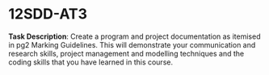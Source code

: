 # 12SDD-AT3
**Task Description**: Create a program and project documentation as itemised in pg2 Marking Guidelines. This will demonstrate your communication and research skills, project management and modelling techniques and the coding skills that you have learned in this course. 
